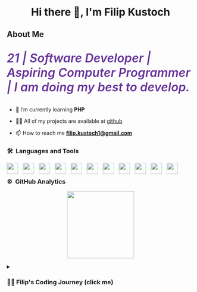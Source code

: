 <h1 align="center">Hi there 👋, I'm Filip Kustoch</h1>

<h2>About Me</h2>

<p style="color: rebeccapurple; font-size: 2rem; font-style: italic; font-weight: 600;"> 21 | Software Developer | Aspiring Computer Programmer | I am doing my best to develop.</p>

- 🌱 I’m currently learning **PHP**

- 👨‍💻 All of my projects are available at [github](https://github.com/filipkustoch?tab=repositories)

- 📫 How to reach me **filip.kustoch1@gmail.com**


### 🛠 &nbsp;Languages and Tools


<img align="left" width="30px" style="padding-right:10px;" src="https://cdn.jsdelivr.net/gh/devicons/devicon/icons/javascript/javascript-original.svg" />
<img align="left" width="30px" style="padding-right:10px;" src="https://cdn.jsdelivr.net/gh/devicons/devicon/icons/php/php-original.svg" />
<img align="left" width="30px" style="padding-right:10px;" src="https://cdn.jsdelivr.net/gh/devicons/devicon/icons/html5/html5-original.svg" />
<img align="left" width="30px" style="padding-right:10px;" src="https://cdn.jsdelivr.net/gh/devicons/devicon/icons/css3/css3-original.svg" />
<img align="left" width="30px" style="padding-right:10px;" src="https://cdn.jsdelivr.net/gh/devicons/devicon/icons/git/git-original.svg" />
<img align="left" width="30px" style="padding-right:10px;" src="https://cdn.jsdelivr.net/gh/devicons/devicon/icons/vscode/vscode-original.svg" />
<img align="left" width="30px" style="padding-right:10px;" src="https://cdn.jsdelivr.net/gh/devicons/devicon/icons/bootstrap/bootstrap-original.svg" />
<img align="left" width="30px" style="padding-right:10px;" src="https://cdn.jsdelivr.net/gh/devicons/devicon/icons/wordpress/wordpress-plain.svg" />
<img align="left" width="30px" style="padding-right:10px;" src="https://cdn.jsdelivr.net/gh/devicons/devicon/icons/photoshop/photoshop-plain.svg" />
<img align="left" width="30px" style="padding-right:10px;" src="https://cdn.jsdelivr.net/gh/devicons/devicon/icons/react/react-original.svg" />
<img align="left" width="30px" style="padding-right:10px;" src="https://cdn.jsdelivr.net/gh/devicons/devicon/icons/materialui/materialui-original.svg" />


<br/>

### ⚙️ &nbsp;GitHub Analytics

<p align="center">
<a href="https://github.com/filipkustoch">
<!-- <img height="180em" src="https://github-readme-stats-eight-theta.vercel.app/api?username=filipkustoch&show_icons=true&theme=algolia&include_all_commits=true&count_private=true"/> -->
<img height="180em" src="https://github-readme-stats-eight-theta.vercel.app/api/top-langs/?username=filipkustoch&layout=compact&langs_count=8&theme=algolia"/>
</a>
</p>

<details>
<summary><h3>👨‍💻 Filip's Coding Journey (click me)</h3></summary>
As I delved deeper into the world of coding, I quickly realized that the possibilities were endless. My passion for learning and understanding the intricacies of programming only grew stronger with each new concept I discovered. I poured countless hours into teaching myself C++ development, but my focus soon shifted to mastering JavaScript and PHP.
<br><br>
With a newfound sense of determination, I landed a job as an e-commerce specialist a year before graduating from an IT technical school. However, my ultimate goal of working as a Web Developer never faded. I spent every spare moment honing my skills and experimenting with new technologies, always pushing myself to be better.
<br><br>
Eventually, the time will come for me to take the leap and pursue my true passion full-time. I will quit my job as an e-commerce specialist and fully immerse myself in the world of Web Development. It will be a difficult decision, but one that I know will ultimately lead me to the success and fulfillment that I have always dreamed of.
<br><br>
As a dedicated Web Developer, I will be constantly pushing the boundaries of what can be achieved through code. I am driven by the never-ending pursuit of knowledge and the thrill of creating something truly amazing. And I know that this is where I belong, doing what I love and making a difference in the world of technology.
</details>
